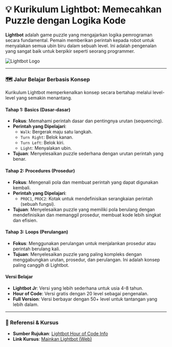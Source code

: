# 💡 Kurikulum Lightbot: Memecahkan Puzzle dengan Logika Kode

**Lightbot** adalah game puzzle yang mengajarkan logika pemrograman secara fundamental. Pemain memberikan perintah kepada robot untuk menyalakan semua ubin biru dalam sebuah level. Ini adalah pengenalan yang sangat baik untuk berpikir seperti seorang programmer.

![Lightbot Logo](https://lightbot.com/images/logo-c.png)

---

### 🗺️ **Jalur Belajar Berbasis Konsep**

Kurikulum Lightbot memperkenalkan konsep secara bertahap melalui level-level yang semakin menantang.

#### **Tahap 1: Basics (Dasar-dasar)**
- **Fokus**: Memahami perintah dasar dan pentingnya urutan (sequencing).
- **Perintah yang Dipelajari**:
    - `Walk`: Bergerak maju satu langkah.
    - `Turn Right`: Belok kanan.
    - `Turn Left`: Belok kiri.
    - `Light`: Menyalakan ubin.
- **Tujuan**: Menyelesaikan puzzle sederhana dengan urutan perintah yang benar.

#### **Tahap 2: Procedures (Prosedur)**
- **Fokus**: Mengenali pola dan membuat perintah yang dapat digunakan kembali.
- **Perintah yang Dipelajari**:
    - `PROC1`, `PROC2`: Kotak untuk mendefinisikan serangkaian perintah (sebuah fungsi).
- **Tujuan**: Menyelesaikan puzzle yang memiliki pola berulang dengan mendefinisikan dan memanggil prosedur, membuat kode lebih singkat dan efisien.

#### **Tahap 3: Loops (Perulangan)**
- **Fokus**: Menggunakan perulangan untuk menjalankan prosedur atau perintah berulang kali.
- **Tujuan**: Menyelesaikan puzzle yang paling kompleks dengan menggabungkan urutan, prosedur, dan perulangan. Ini adalah konsep paling canggih di Lightbot.

#### **Versi Belajar**
- **Lightbot Jr**: Versi yang lebih sederhana untuk usia 4-8 tahun.
- **Hour of Code**: Versi gratis dengan 20 level sebagai pengenalan.
- **Full Version**: Versi berbayar dengan 50+ level untuk tantangan yang lebih dalam.

---

### 🔗 **Referensi & Kursus**

- **Sumber Rujukan**: [Lightbot Hour of Code Info](https://lightbot.com/hour-of-code.html)
- **Link Kursus**: [Mainkan Lightbot (Web)](https://lightbot.com/flash.html)